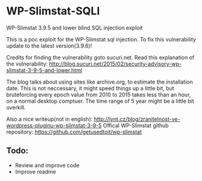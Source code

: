 # WP-Slimstat-SQLI
WP-Slimstat 3.9.5 and lower blind SQL injection exploit

This is a poc exploit for the WP-Slimstat sql injection.
To fix this vulnerability update to the latest version(3.9.6)!

Credits for finding the vulnerability goto sucuri.net. Read this explanation of the vulnerability: 
http://blog.sucuri.net/2015/02/security-advisory-wp-slimstat-3-9-5-and-lower.html

The blog talks about using sites like archive.org, to estimate the installation date.
This is not neccessary, it might speed things up a little bit, but bruteforcing every epoch value from 2010 to 2015 takes less than an hour, on a normal desktop comptuer. The time range of 5 year might be a little bit overkill.


Also a nice writeup(not in english): http://lynt.cz/blog/zranitelnost-ve-wordpress-pluginu-wp-slimstat-3-9-5
Offical WP-Slimstat github repository: https://github.com/getusedtoit/wp-slimstat


Todo:
----
* Review and improve code
* Improve readme
